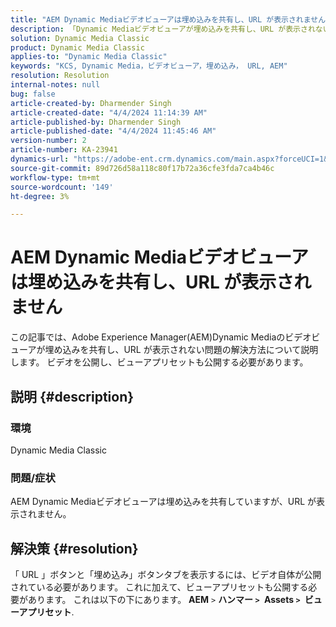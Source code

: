```yaml
---
title: "AEM Dynamic Mediaビデオビューアは埋め込みを共有し、URL が表示されません"
description: 「Dynamic Mediaビデオビューアが埋め込みを共有し、URL が表示されないAEMの問題を解決する方法を説明します。」
solution: Dynamic Media Classic
product: Dynamic Media Classic
applies-to: "Dynamic Media Classic"
keywords: "KCS, Dynamic Media，ビデオビューア，埋め込み， URL, AEM"
resolution: Resolution
internal-notes: null
bug: false
article-created-by: Dharmender Singh
article-created-date: "4/4/2024 11:14:39 AM"
article-published-by: Dharmender Singh
article-published-date: "4/4/2024 11:45:46 AM"
version-number: 2
article-number: KA-23941
dynamics-url: "https://adobe-ent.crm.dynamics.com/main.aspx?forceUCI=1&pagetype=entityrecord&etn=knowledgearticle&id=fd813f81-74f2-ee11-904b-6045bd04ed02"
source-git-commit: 89d726d58a118c80f17b72a36cfe3fda7ca4b46c
workflow-type: tm+mt
source-wordcount: '149'
ht-degree: 3%

---
```


# AEM Dynamic Mediaビデオビューアは埋め込みを共有し、URL が表示されません


この記事では、Adobe Experience Manager(AEM)Dynamic Mediaのビデオビューアが埋め込みを共有し、URL が表示されない問題の解決方法について説明します。 ビデオを公開し、ビューアプリセットも公開する必要があります。

## 説明 {#description}


### 環境<b> </b>

Dynamic Media Classic

### 問題/症状

AEM Dynamic Mediaビデオビューアは埋め込みを共有していますが、URL が表示されません。


## 解決策 {#resolution}


「 URL 」ボタンと「埋め込み」ボタンタブを表示するには、ビデオ自体が公開されている必要があります。 これに加えて、ビューアプリセットも公開する必要があります。 これは以下の下にあります。 <b>AEM</b> `>`  <b>ハンマー `>` </b> <b>Assets `>` </b> <b>ビューアプリセット</b>.
